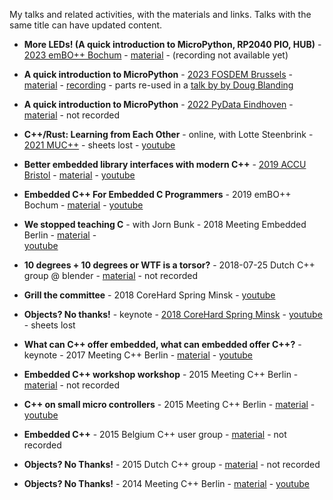 My talks and related activities, with the materials and links.
Talks with the same title can have updated content.

* **More LEDs! (A quick introduction to MicroPython, RP2040 PIO, HUB)** -
  [2023 emBO++ Bochum](https://embo.io/) -
  [material](./2023-03-23-embo-bochum-more-leds) -
  (recording not available yet)

* **A quick introduction to MicroPython** -
  [2023 FOSDEM Brussels](https://fosdem.org/2023/schedule/event/python_micropython_intro/) -
  [material](./2023-02-05-fosdem--a-quick-introduction-to-micropython) -
  [recording](https://fosdem.org/2023/schedule/event/python_micropython_intro/) -
  parts re-used in a 
  [talk by by Doug Blanding](https://github.com/dblanding/micro-circuit-python-talk)

* **A quick introduction to MicroPython** -
  [2022 PyData Eindhoven](https://www.meetup.com/pydata-eindhoven/events/288643458) -
  [material](./2022-11-25-pydata-eindhoven--a-quick-introduction-to-micropython) -
  not recorded
  
* **C++/Rust: Learning from Each Other** -
  online, with Lotte Steenbrink -
  [2021 MUC++](https://www.meetup.com/mucplusplus/events/281231257/) -
  sheets lost -
  [youtube](https://www.youtube.com/watch?v=0SHkxoCWfXU)
  
* **Better embedded library interfaces with modern C++** -
  [2019 ACCU Bristol](https://accu.org/video/spring-2019-day-2/ooijen/) -
  [material](./2019-accu--embedded-interfacing-with-cpp) - 
  [youtube](https://www.youtube.com/watch?v=ArRuPzN7JXs) 
   
* **Embedded C++ For Embedded C Programmers** -
  2019 emBO++ Bochum -
  [material](./2019-embo-bochum--embedded-cpp-for-embedded-c-programmers) -
  [youtube](https://youtube.com/watch?v=jbeyQe6RVo8)
  
* **We stopped teaching C** -
  with Jorn Bunk -
  2018 Meeting Embedded Berlin -
  [material](./2018-meeting-embedded-berlin--we-stopped-teaching-c) -  
  [youtube](https://www.youtube.com/watch?v=VZUTJ2UNXxI)
   
* **10 degrees + 10 degrees or WTF is a torsor?** -
   2018-07-25 Dutch C++ group @ blender -
   [material](./2019-07-25-dutch-cpp-group--10-degrees-plus-10-degrees) -
   not recorded
   
* **Grill the committee** -
  2018 CoreHard Spring Minsk -
  [youtube](https://www.youtube.com/watch?v=OY_mS2e4XTk)
   
* **Objects? No thanks!** -
  keynote -
  [2018 CoreHard Spring Minsk](https://corehard.io/reports/2018-spring/oijen/190) -
  [youtube](https://www.youtube.com/watch?v=GcfqHT4RtWc) -
  sheets lost
   
* **What can C++ offer embedded, what can embedded offer C++?** -
  keynote -
  2017 Meeting C++ Berlin -
  [material](./2017-meeting-cpp-berlin--embedded-and-cpp) -
  [youtube](https://www.youtube.com/watch?v=mNPfsUZb3vs)
   
* **Embedded C++ workshop workshop** -
  2015 Meeting C++ Berlin -
  [material](./2015-meeting-cpp-berlin--embedded-cpp-workshop) -
  not recorded
  
* **C++ on small micro controllers** -
  2015 Meeting C++ Berlin -
  [material](./2015-meeting-cpp-berlin-talk--cpp-on-small-microcontrollers) -
  [youtube](https://www.youtube.com/watch?v=07d5g7Ykgas)   
  
* **Embedded C++** -
   2015 Belgium C++ user group -
   [material](./2015-belgium-cpp-user-group--embedded-cpp) -
   not recorded
  
* **Objects? No Thanks!** -
  2015 Dutch C++ group -
  [material](./2015-09-dutch-cpp-group--objects-no-thanks) -
  not recorded
  
* **Objects? No Thanks!** -
  2014 Meeting C++ Berlin -
  [material](./2014-meeting-cpp-berlin--objects-no-thanks) -
  [youtube](https://www.youtube.com/watch?v=k8sRQMx2qUw)
  


